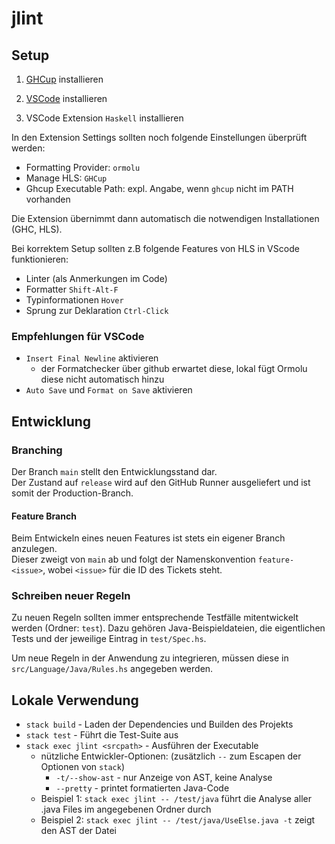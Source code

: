 # jlint

## Setup

1. [GHCup](https://www.haskell.org/ghcup/) installieren

2. [VSCode](https://code.visualstudio.com) installieren

3. VSCode Extension `Haskell` installieren

In den Extension Settings sollten noch folgende Einstellungen überprüft werden:
- Formatting Provider: `ormolu`
- Manage HLS: `GHCup`
- Ghcup Executable Path: expl. Angabe, wenn `ghcup` nicht im PATH vorhanden

Die Extension übernimmt dann automatisch die notwendigen Installationen (GHC, HLS).

Bei korrektem Setup sollten z.B folgende Features von HLS in VScode funktionieren:
- Linter (als Anmerkungen im Code)
- Formatter `Shift-Alt-F`
- Typinformationen `Hover`
- Sprung zur Deklaration `Ctrl-Click`

### Empfehlungen für VSCode

- `Insert Final Newline` aktivieren
  - der Formatchecker über github erwartet diese, lokal fügt Ormolu diese nicht automatisch hinzu
- `Auto Save` und `Format on Save` aktivieren

## Entwicklung

### Branching

Der Branch `main` stellt den Entwicklungsstand dar.  
Der Zustand auf `release` wird auf den GitHub Runner ausgeliefert und ist somit der Production-Branch.  

#### Feature Branch

Beim Entwickeln eines neuen Features ist stets ein eigener Branch anzulegen.  
Dieser zweigt von `main` ab und folgt der Namenskonvention `feature-<issue>`, wobei `<issue>` für die ID des Tickets steht.

### Schreiben neuer Regeln

Zu neuen Regeln sollten immer entsprechende Testfälle mitentwickelt werden (Ordner: `test`). Dazu gehören Java-Beispieldateien, die eigentlichen Tests und der jeweilige Eintrag in `test/Spec.hs`.

Um neue Regeln in der Anwendung zu integrieren, müssen diese in `src/Language/Java/Rules.hs` angegeben werden.

## Lokale Verwendung

- `stack build` - Laden der Dependencies und Builden des Projekts
- `stack test` - Führt die Test-Suite aus
- `stack exec jlint <srcpath>` - Ausführen der Executable
  - nützliche Entwickler-Optionen: (zusätzlich `--` zum Escapen der Optionen von `stack`)
    - `-t/--show-ast` - nur Anzeige von AST, keine Analyse
    - `--pretty` - printet formatierten Java-Code
  - Beispiel 1: `stack exec jlint -- /test/java` führt die Analyse aller .java Files im angegebenen Ordner durch
  - Beispiel 2: `stack exec jlint -- /test/java/UseElse.java -t` zeigt den AST der Datei